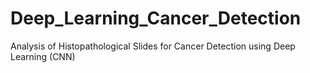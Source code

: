 # Deep_Learning_Cancer_Detection
Analysis of Histopathological Slides for Cancer Detection using Deep Learning (CNN)
